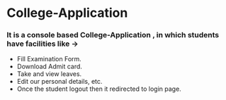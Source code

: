 # College-Application
### It is a console based College-Application , in which students have facilities like ->
- Fill Examination Form. 
- Download Admit card. 
- Take and view leaves. 
- Edit our personal details, etc.
- Once the student logout then it redirected to login page.
